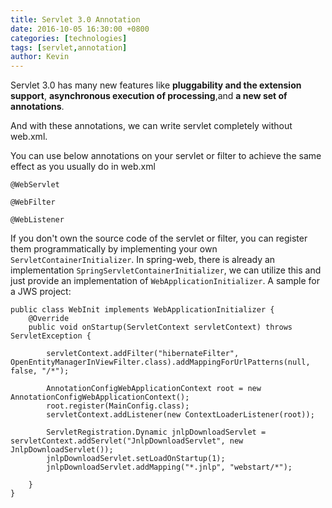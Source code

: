 ```yaml
---
title: Servlet 3.0 Annotation
date: 2016-10-05 16:30:00 +0800
categories: [technologies]
tags: [servlet,annotation]
author: Kevin
---
```


Servlet 3.0 has many new features like **pluggability and the extension support**, **asynchronous execution of processing**,and **a new set of annotations**.

And with these annotations, we can write servlet completely without web.xml.

You can use below annotations on your servlet or filter to achieve the same effect as you usually do in web.xml

    @WebServlet
    
    @WebFilter
    
    @WebListener

If you don't own the source code of the servlet or filter, you can register them programmatically by implementing your own `ServletContainerInitializer`. In spring-web, there is already an implementation `SpringServletContainerInitializer`, we can utilize this and just provide an implementation of `WebApplicationInitializer`. A sample for a JWS project:

    public class WebInit implements WebApplicationInitializer {
        @Override
        public void onStartup(ServletContext servletContext) throws ServletException {
    
            servletContext.addFilter("hibernateFilter", OpenEntityManagerInViewFilter.class).addMappingForUrlPatterns(null, false, "/*");
    
            AnnotationConfigWebApplicationContext root = new AnnotationConfigWebApplicationContext();
            root.register(MainConfig.class);
            servletContext.addListener(new ContextLoaderListener(root));
    
            ServletRegistration.Dynamic jnlpDownloadServlet = servletContext.addServlet("JnlpDownloadServlet", new JnlpDownloadServlet());
            jnlpDownloadServlet.setLoadOnStartup(1);
            jnlpDownloadServlet.addMapping("*.jnlp", "webstart/*");
    
        }
    }

    

